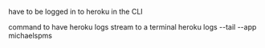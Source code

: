 have to be logged in to heroku in the CLI

command to have heroku logs stream to a terminal
heroku logs --tail --app michaelspms
